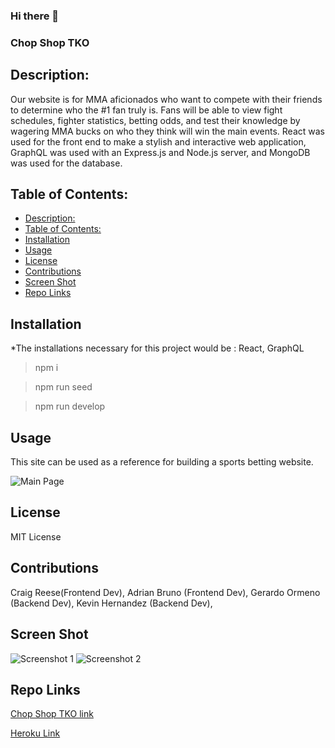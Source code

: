 ### Hi there 👋

<!--
**gamesharks/gamesharks** is a ✨ _special_ ✨ repository because its `README.md` (this file) appears on your GitHub profile.

Here are some ideas to get you started:

- 🔭 I’m currently working on ...
- 🌱 I’m currently learning ...
- 👯 I’m looking to collaborate on ...
- 🤔 I’m looking for help with ...
- 💬 Ask me about ...
- 📫 How to reach me: ...
- 😄 Pronouns: ...
- ⚡ Fun fact: ...
-->

### Chop Shop TKO

  ## Description:
Our website is for MMA aficionados who want to compete with their friends to determine who the #1 fan truly is. Fans will be able to view fight schedules, fighter statistics, betting odds, and test their knowledge by wagering MMA bucks on who they think will win the main events. React was used for the front end to make a stylish and interactive web application, GraphQL was used with an Express.js and Node.js server, and MongoDB was used for the database.

  ## Table of Contents:
- [Description:](#description)
- [Table of Contents:](#table-of-contents)
- [Installation](#installation)
- [Usage](#usage)
- [License](#license)
- [Contributions](#contributions)
- [Screen Shot](#screen-shot)
- [Repo Links](#repo-links)

 ## Installation
*The installations necessary for this project would be : React, GraphQL

> npm i

> npm run seed

> npm run develop

> 

 ## Usage 
This site can be used as a reference for building a sports betting website.

![Main Page]()

 ## License 
  MIT License

 ## Contributions 
  Craig Reese(Frontend Dev), Adrian Bruno (Frontend Dev), Gerardo Ormeno (Backend Dev), Kevin Hernandez (Backend Dev),

 ## Screen Shot
 ![Screenshot 1](../chop-shop-tko/client/public/images/sshot01.jpg)
![Screenshot 2](../chop-shop-tko/client/public/images/sshot02.jpg)




 ## Repo Links

 [Chop Shop TKO link](https://github.com/gamesharks/chop-shop-tko)

 [Heroku Link](https://chop-shop-tko.herokuapp.com/)
